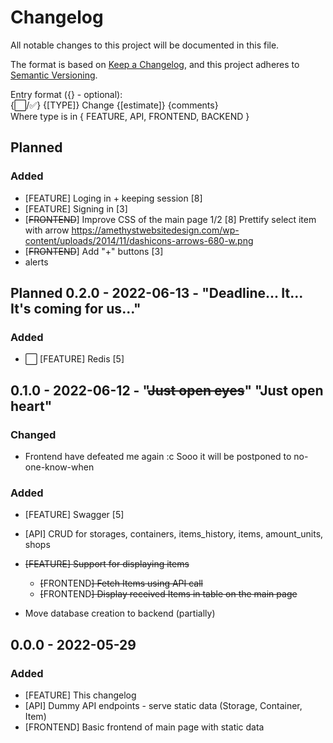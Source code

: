 # Changelog

All notable changes to this project will be documented in this file.

The format is based on [Keep a Changelog](https://keepachangelog.com/en/1.0.0/),
and this project adheres to [Semantic Versioning](https://semver.org/spec/v2.0.0.html).

Entry format ({} - optional):<br>
{⬜/✅} {[TYPE]} Change {[estimate]} {comments}<br>
Where type is in { FEATURE, API, FRONTEND, BACKEND }

## Planned

### Added

- [FEATURE] Loging in + keeping session [8]
- [FEATURE] Signing in [3]
- [~~FRONTEND~~] Improve CSS of the main page 1/2 [8] Prettify select item with
  arrow https://amethystwebsitedesign.com/wp-content/uploads/2014/11/dashicons-arrows-680-w.png
- [~~FRONTEND~~] Add "+" buttons [3]
- alerts

## Planned 0.2.0 - 2022-06-13 - "Deadline... It... It's coming for us..."

### Added

- ⬜ [FEATURE] Redis [5]

## 0.1.0 - 2022-06-12 - "~~Just open eyes~~" "Just open heart"

### Changed

- Frontend have defeated me again :c Sooo it will be postponed to no-one-know-when

### Added
- [FEATURE] Swagger [5]

- [API] CRUD for storages, containers, items_history, items, amount_units, shops

-  ~~[FEATURE] Support for displaying items~~
    - ~~[~~FRONTEND~~] Fetch Items using API call~~
    - ~~[~~FRONTEND~~] Display received Items in table on the main page~~
- Move database creation to backend (partially)

## 0.0.0 - 2022-05-29

### Added

- [FEATURE] This changelog
- [API] Dummy API endpoints - serve static data (Storage, Container, Item)
- [FRONTEND] Basic frontend of main page with static data